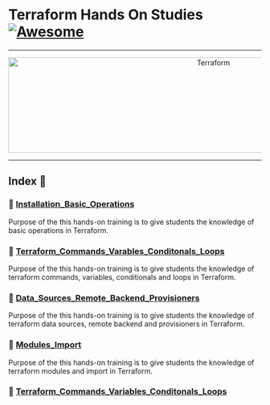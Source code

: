 Terraform Hands On Studies  [![Awesome](https://cdn.rawgit.com/sindresorhus/awesome/d7305f38d29fed78fa85652e3a63e154dd8e8829/media/badge.svg)](https://github.com/sindresorhus/awesome)
===============
<hr>

<p align="center">
    <img alt="Terraform" src="https://upload.wikimedia.org/wikipedia/commons/thumb/0/04/Terraform_Logo.svg/512px-Terraform_Logo.svg.png?20181016201549" height="190" width="800">
</p>
<hr>

## Index 📜

### 🔖 [Installation_Basic_Operations](https://github.com/medipnegiz/terraform_hands_on/tree/main/Installation_Basic_Operations)
Purpose of the this hands-on training is to give students the knowledge of basic operations in Terraform.

### 🔖 [Terraform_Commands_Varables_Conditonals_Loops](https://github.com/medipnegiz/terraform_hands_on/tree/main/Terraform_Commands_Varables_Conditonals_Loops)
Purpose of the this hands-on training is to give students the knowledge of terraform commands, variables, conditionals and loops in Terraform.

### 🔖 [Data_Sources_Remote_Backend_Provisioners](https://github.com/medipnegiz/terraform_hands_on/tree/main/Data_Sources_Remote_Backend_Provisioners)
Purpose of the this hands-on training is to give students the knowledge of terraform data sources, remote backend and provisioners in Terraform.

### 🔖 [Modules_Import](https://github.com/medipnegiz/terraform_hands_on/tree/main/Modules_Import)
Purpose of the this hands-on training is to give students the knowledge of terraform modules and import in Terraform.

### 🔖 [Terraform_Commands_Variables_Conditonals_Loops]()
